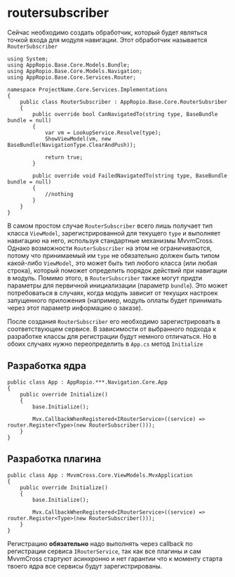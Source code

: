 # routersubscriber

Сейчас необходимо создать обработчик, который будет являться точкой входа для модуля навигации. Этот обработчик называется `RouterSubscriber`

```text
using System;
using AppRopio.Base.Core.Models.Bundle;
using AppRopio.Base.Core.Models.Navigation;
using AppRopio.Base.Core.Services.Router;

namespace ProjectName.Core.Services.Implementations
{
    public class RouterSubscriber : AppRopio.Base.Core.RouterSubsriber
    {
        public override bool CanNavigatedTo(string type, BaseBundle bundle = null)
        {
            var vm = LookupService.Resolve(type);
            ShowViewModel(vm, new BaseBundle(NavigationType.ClearAndPush));

            return true;
        }

        public override void FailedNavigatedTo(string type, BaseBundle bundle = null)
        {
            //nothing
        }
    }
}
```

В самом простом случае `RouterSubscriber` всего лишь получает тип класса `ViewModel`, зарегистрированной для текущего `type` и выполняет навигацию на него, используя стандартные механизмы MvvmCross. Однако возможности `RouterSubscriber` на этом не ограничиваются, потому что принимаемый им `type` не обязательно должен быть типом какой-либо `ViewModel`, это может быть тип любого класса \(или любая строка\), который поможет определить порядок действий при навигации в модуль. Помимо этого, в `RouterSubscriber` также могут придти параметры для первичной инициализации \(параметр `bundle`\). Это может потребоваться в случаях, когда модуль зависит от текущих настроек запущенного приложения \(например, модуль оплаты будет принимать через этот параметр информацию о заказе\).

После создания `RouterSubscriber` его необходимо зарегистрировать в соответствующем сервисе. В зависимости от выбранного подхода к разработке классы для регистрации будут немного отличаться. Но в обоих случаях нужно переопределить в `App.cs` метод `Initialize`

## Разработка ядра

```text
public class App : AppRopio.***.Navigation.Core.App
{
    public override Initialize()
    {
        base.Initialize();

        Mvx.CallbackWhenRegistered<IRouterService>((service) => router.Register<Type>(new RouterSubscriber()));
    }
}
```

## Разработка плагина

```text
public class App : MvvmCross.Core.ViewModels.MvxApplication
{
    public override Initialize()
    {
        base.Initialize();

        Mvx.CallbackWhenRegistered<IRouterService>((service) => router.Register<Type>(new RouterSubscriber()));
    }
}
```

Регистрацию **обязательно** надо выполнять через callback по регистрации сервиса `IRouterService`, так как все плагины и сам MvvmCross стартуют асинхронно и нет гарантии что к моменту старта твоего ядра все сервисы будут зарегистрированы.

